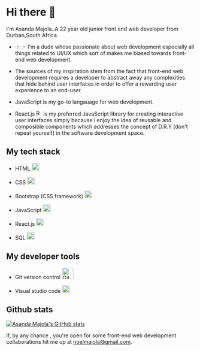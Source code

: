 # Hi there 👋

 I'm Asanda Majola..A 22 year old junior front end web developer from Durban,South Africa.
 
- ☞ ☞ I'm a dude whose passionate about web development especially all things related to UI/UX which sort of makes me biased towards front-end web development.

- The sources of my inspiration stem from the fact that front-end web development requires a developer to abstract away any complexities that hide behind user interfaces in order to offer a rewarding user experience to an end-user.

- JavaScript is my go-to langauage for web development.

- React.js <img width="15" alt="React logo" src="https://user-images.githubusercontent.com/89397749/174078402-8b0cc0bf-87e9-485a-a988-c2c97b7450fb.png">  is my preferred JavaScript library for creating interactive user interfaces simply because i enjoy the idea of reusable and composible components which addresses the concept of D.R.Y (don't repeat yourself) in the software development space.

## My tech stack

* HTML <img width=20 alt="html logo" src="https://user-images.githubusercontent.com/89397749/185697155-1cccbff7-e619-420d-babb-ab3e56416743.svg">

* CSS <img width=20 alt="css logo" src="https://user-images.githubusercontent.com/89397749/185697319-816f0c5f-fcdb-411a-8be4-627640e97f7a.svg">

* Bootstrap (CSS framework) <img width=20 alt="bootstrap logo" src="https://user-images.githubusercontent.com/89397749/186191188-6453c852-d50a-4c8a-af0a-ae295057c65b.svg">

* JavaScript <img width=20 alt="JavaScript logo" src="https://user-images.githubusercontent.com/89397749/185697218-f1a8c0cf-a9b3-4ab8-9488-ccb51e49468a.svg">

* React.js  <img width=20 alt="React logo" src="https://user-images.githubusercontent.com/89397749/174078402-8b0cc0bf-87e9-485a-a988-c2c97b7450fb.png">

*  SQL <img width=20 alt="SQL logo" src="https://user-images.githubusercontent.com/89397749/185701772-690f4779-679c-4b45-aa3e-656d1c263bf5.png">

## My developer tools

- Git version control <img width=30 alt="Git logo" src="https://user-images.githubusercontent.com/89397749/185702457-f93431e0-8a68-4f73-8d18-b4f14ada635b.svg">

- Visual studio code <img width=20 alt="Visual studio code logo" src="https://user-images.githubusercontent.com/89397749/185702727-b607ac76-72c7-467f-9b1e-e969a17904d6.svg">

## Github stats

[![Asanda Majola's GitHub stats](https://github-readme-stats.vercel.app/api?username=asandahdevs&show_icons=true&theme=radical)](https://github.com/asandahdevs/github-readme-stats)

 If, by any chance , you're open for some front-end web development collaborations hit me up at noelmajola@gmail.com.


<!--
**AsandaTheCurious/AsandaTheCurious** is a ✨ _special_ ✨ repository because its `README.md` (this file) appears on your GitHub profile.


